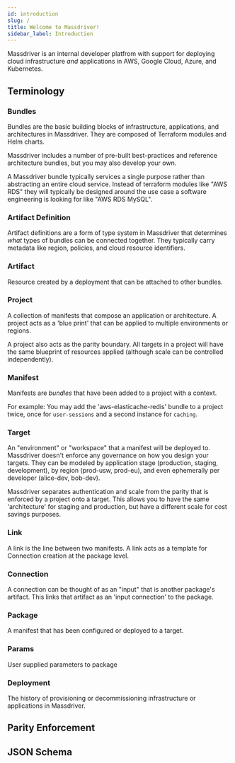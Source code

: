 ```yaml
---
id: introduction
slug: /
title: Welcome to Massdriver!
sidebar_label: Introduction
---
```


Massdriver is an internal developer platfrom with support for deploying cloud infrastructure _and_ applications in AWS, Google Cloud, Azure, and Kubernetes.

## Terminology

### Bundles

Bundles are the basic building blocks of infrastructure, applications, and architectures in Massdriver. They are composed of Terraform modules and Helm charts.

Massdriver includes a number of pre-built best-practices and reference architecture bundles, but you may also develop your own.

A Massdriver bundle typically services a single purpose rather than abstracting an entire cloud service. Instead of terraform modules like "AWS RDS" they will typically be designed around the use case a software engineering is looking for like "AWS RDS MySQL".

### Artifact Definition

Artifact definitions are a form of type system in Massdriver that determines _what_ types of bundles can be connected together. They typically carry metadata like region, policies, and cloud resource identifiers.

### Artifact

Resource created by a deployment that can be attached to other bundles.

### Project

A collection of manifests that compose an application or architecture. A project acts as a 'blue print' that can be applied to multiple environments or regions.

A project also acts as the parity boundary. All targets in a project will have the same blueprint of resources applied (although scale can be controlled independently).

### Manifest

Manifests are _bundles_ that have been added to a project with a context. 

For example: You may add the 'aws-elasticache-redis' bundle to a project twice, once for `user-sessions` and a second instance for `caching`.

### Target

An "environment" or "workspace" that a manifest will be deployed to. Massdriver doesn't enforce any governance on how you design your targets. They can be modeled by application stage (production, staging, development), by region (prod-usw, prod-eu), and even ephemerally per developer (alice-dev, bob-dev).

Massdriver separates authentication and scale from the parity that is enforced by a project onto a target. This allows you to have the same 'architecture' for staging and production, but have a different scale for cost savings purposes.

### Link

A link is the line between two manifests. A link acts as a template for Connection creation at the package level. 

### Connection

 A connection can be thought of as an "input" that is another package's artifact. This links that artifact as an 'input connection' to the package.

### Package

A manifest that has been configured or deployed to a target.

### Params

User supplied parameters to package

### Deployment
 
The history of provisioning or decommissioning infrastructure or applications in Massdriver.

## Parity Enforcement

## JSON Schema
